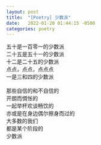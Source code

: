 ```yaml
---
layout: post
title:  "[Poetry] 少数派"
date:   2022-01-20 01:44:15 -0500
categories: poetry
---
```


五十是一百零一的少数派\
二十五是五十一的少数派\
十二是二十五的少数派\
点点，点点，点点点\
一是三和四的少数派\
 \
那些自信的和不自信的\
开朗而惆怅的\
一起举杯欢谈畅饮的\
亦或是在身边偶尔擦身而过的\
大多数的我们\
都是某个阶段的\
少数派
